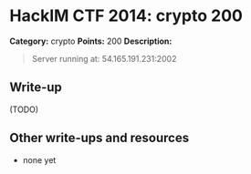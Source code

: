 # HackIM CTF 2014: crypto 200

**Category:** crypto
**Points:** 200
**Description:**

> Server running at: 54.165.191.231:2002

## Write-up

(TODO)

## Other write-ups and resources

* none yet
